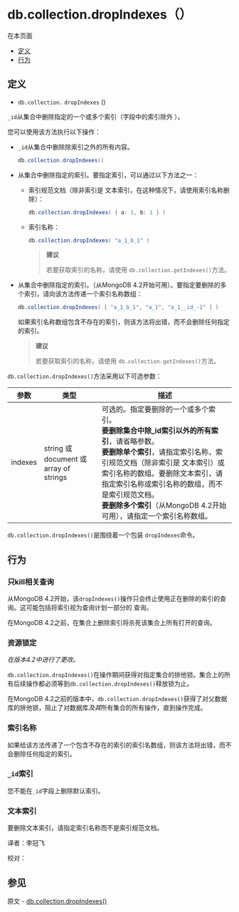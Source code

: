 # [ ](#)db.collection.dropIndexes（）

[]()

在本页面

*   [定义](#definition)
*   [行为](#behavior)

## <span id="definition">定义</span>


*   `db.collection.`  `dropIndexes` ()

`_id`从集合中删除指定的一个或多个索引（字段中的索引除外 ）。

您可以使用该方法执行以下操作：

* `_id`从集合中删除除索引之外的所有内容。

  ```powershell
  db.collection.dropIndexes()
  ```

* 从集合中删除指定的索引。要指定索引，可以通过以下方法之一：

  * 索引规范文档（除非索引是 文本索引，在这种情况下，请使用索引名称删除）：

    ```powershell
    db.collection.dropIndexes( { a: 1, b: 1 } )
    ```

  * 索引名称：

    ```powershell
    db.collection.dropIndexes( "a_1_b_1" )
    ```
    > **建议**
    >
    > 若要获取索引的名称，请使用 `db.collection.getIndexes()`方法。

* 从集合中删除指定的索引。（从MongoDB 4.2开始可用）。要指定要删除的多个索引，请向该方法传递一个索引名称数组：

  ```powershell
  db.collection.dropIndexes( [ "a_1_b_1", "a_1", "a_1__id_-1" ] )
  ```

  如果索引名称数组包含不存在的索引，则该方法将出错，而不会删除任何指定的索引。
  
  > **建议**
  >
  > 若要获取索引的名称，请使用 `db.collection.getIndexes()`方法。

`db.collection.dropIndexes()`方法采用以下可选参数：

| 参数    | 类型                                   | 描述                                                         |
| ------- | -------------------------------------- | ------------------------------------------------------------ |
| indexes | string 或 document 或 array of strings | 可选的。指定要删除的一个或多个索引。<br />**要删除集合中除_id索引以外的所有索引**，请省略参数。<br />**要删除单个索引**，请指定索引名称，索引规范文档（除非索引是 文本索引）或索引名称的数组。要删除文本索引，请指定索引名称或索引名称的数组，而不是索引规范文档。<br />**要删除多个索引**（从MongoDB 4.2开始可用），请指定一个索引名称数组。 |

`db.collection.dropIndexes()`是围绕着一个包装 `dropIndexes`命令。

## <span id="behavior">行为</span>

### 只kill相关查询

从MongoDB 4.2开始，该`dropIndexes()`操作只会终止使用正在删除的索引的查询。这可能包括将索引视为查询计划一部分的 查询。

在MongoDB 4.2之前，在集合上删除索引将杀死该集合上所有打开的查询。

### 资源锁定

*在版本4.2中进行了更改。*

`db.collection.dropIndexes()`在操作期间获得对指定集合的排他锁。集合上的所有后续操作都必须等到`db.collection.dropIndexes()`释放锁为止。

在MongoDB 4.2之前的版本中，`db.collection.dropIndexes()`获得了对父数据库的排他锁，阻止了对数据库*及其*所有集合的所有操作，直到操作完成。

### 索引名称

如果给该方法传递了一个包含不存在的索引的索引名数组，则该方法将出错，而不会删除任何指定的索引。

### `_id`索引

您不能在`_id`字段上删除默认索引。

### 文本索引

要删除文本索引，请指定索引名称而不是索引规范文档。



译者：李冠飞

校对：

## 参见

原文 - [db.collection.dropIndexes()]( https://docs.mongodb.com/manual/reference/method/db.collection.dropIndexes/ )

